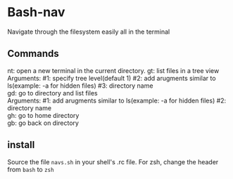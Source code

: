# Bash-nav
Navigate through the filesystem easily all in the terminal

## Commands
nt: open a new terminal in the current directory.
gt: list files in  a tree view<br/>
Arguments: #1: specify tree level(default 1) #2: add arugments similar to ls(example: -a for hidden files) #3: directory name<br/>
gd: go to directory and list files<br/>
Arguments: #1: add arugments similar to ls(example: -a for hidden files) #2: directory name<br/>
gh: go to home directory<br/>
gb: go back on directory<br/>

## install
Source the file ```navs.sh``` in your shell's .rc file. For zsh, change the header from ```bash``` to ```zsh```

